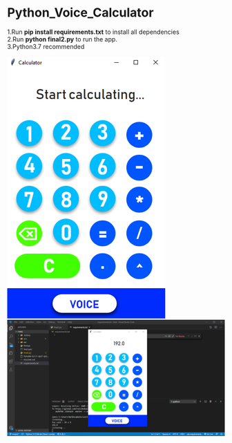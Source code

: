 # Python_Voice_Calculator
1.Run <b>pip install requirements.txt</b> to install all dependencies<br>
2.Run <b>python final2.py</b> to run the app.<br>
3.Python3.7 recommended<br>
<br>
![Welcome Screen](res/Capture1.PNG)
<br>
![](res/Capture.PNG)
